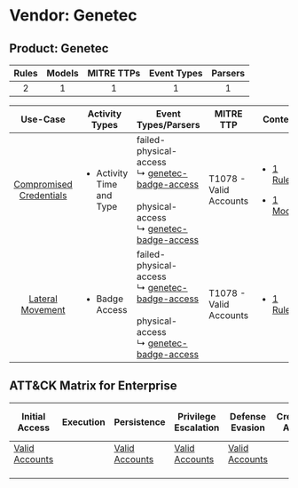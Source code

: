 Vendor: Genetec
===============
Product: Genetec
----------------
| Rules | Models | MITRE TTPs | Event Types | Parsers |
|:-----:|:------:|:----------:|:-----------:|:-------:|
|   2   |   1    |     1      |      1      |    1    |

|                                  Use-Case                                  | Activity Types                            | Event Types/Parsers                                                                                                                                                                                         | MITRE TTP                  | Content                                                                                                            |
|:--------------------------------------------------------------------------:| ----------------------------------------- | ----------------------------------------------------------------------------------------------------------------------------------------------------------------------------------------------------------- | -------------------------- | ------------------------------------------------------------------------------------------------------------------ |
| [Compromised Credentials](../../../UseCases/uc_compromised_credentials.md) | <ul><li>Activity Time  and Type</li></ul> |  failed-physical-access<br> ↳ [genetec-badge-access](Parsers/parserContent_genetec-badge-access.md)<br><br> physical-access<br> ↳ [genetec-badge-access](Parsers/parserContent_genetec-badge-access.md)<br> | T1078 - Valid Accounts<br> | [<ul><li>1 Rules</li></ul><ul><li>1 Models</li></ul>](Rules_Models/r_m_genetec_genetec_Compromised_Credentials.md) |
|        [Lateral Movement](../../../UseCases/uc_lateral_movement.md)        | <ul><li>Badge Access</li></ul>            |  failed-physical-access<br> ↳ [genetec-badge-access](Parsers/parserContent_genetec-badge-access.md)<br><br> physical-access<br> ↳ [genetec-badge-access](Parsers/parserContent_genetec-badge-access.md)<br> | T1078 - Valid Accounts<br> | [<ul><li>1 Rules</li></ul>](Rules_Models/r_m_genetec_genetec_Lateral_Movement.md)                                  |

ATT&CK Matrix for Enterprise
----------------------------
| Initial Access                                                      | Execution | Persistence                                                         | Privilege Escalation                                                | Defense Evasion                                                     | Credential Access | Discovery | Lateral Movement | Collection | Command and Control | Exfiltration | Impact |
| ------------------------------------------------------------------- | --------- | ------------------------------------------------------------------- | ------------------------------------------------------------------- | ------------------------------------------------------------------- | ----------------- | --------- | ---------------- | ---------- | ------------------- | ------------ | ------ |
| [Valid Accounts](https://attack.mitre.org/techniques/T1078)<br><br> |           | [Valid Accounts](https://attack.mitre.org/techniques/T1078)<br><br> | [Valid Accounts](https://attack.mitre.org/techniques/T1078)<br><br> | [Valid Accounts](https://attack.mitre.org/techniques/T1078)<br><br> |                   |           |                  |            |                     |              |        |
